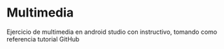 # Multimedia
Ejercicio de multimedia en android studio con instructivo, tomando como referencia tutorial GitHub
